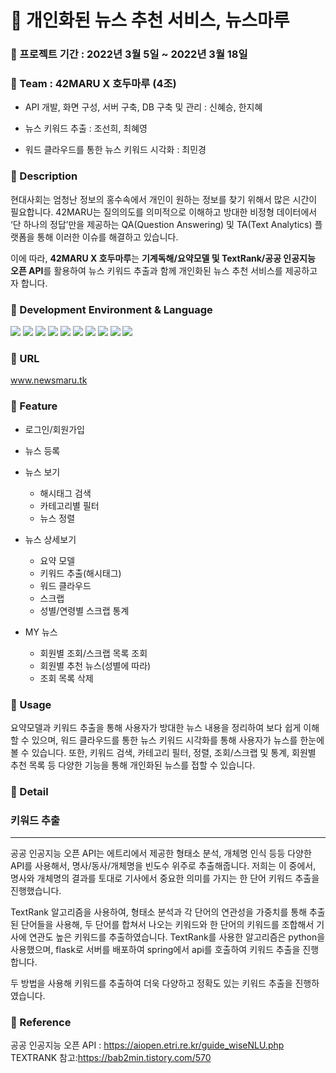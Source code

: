 # :newspaper: 개인화된 뉴스 추천 서비스, 뉴스마루

### :pushpin: 프로젝트 기간 : 2022년 3월 5일 ~ 2022년 3월 18일

### :pushpin: Team : 42MARU X 호두마루 (4조)
- <p> API 개발, 화면 구성, 서버 구축, DB 구축 및 관리 : 신혜승, 한지혜 </p>
- <p> 뉴스 키워드 추출 : 조선희, 최혜영 </p>
- <p> 워드 클라우드를 통한 뉴스 키워드 시각화 : 최민경 </p>

### :pushpin: Description
현대사회는 엄청난 정보의 홍수속에서 개인이 원하는 정보를 찾기 위해서 많은 시간이 필요합니다.
42MARU는 질의의도를 의미적으로 이해하고 방대한 비정형 데이터에서 ‘단 하나의 정답’만을 제공하는 QA(Question Answering) 및 TA(Text Analytics) 플랫폼을 통해 이러한 이슈를 해결하고 있습니다.  

이에 따라, **42MARU X 호두마루**는 **기계독해/요약모델 및 TextRank/공공 인공지능 오픈 API**를 활용하여 뉴스 키워드 추출과 함께 개인화된 뉴스 추천 서비스를 제공하고자 합니다.  

### :pushpin: Development Environment & Language
<img src="https://img.shields.io/badge/SpringBoot-6DB33F?style=flat-square&logo=SpringBoot&logoColor=white"/></a>
<img src="https://img.shields.io/badge/Java-007396?style=flat-square&logo=Java&logoColor=white"/></a>
<img src="https://img.shields.io/badge/Python-3766AB?style=flat-square&logo=Python&logoColor=white"/></a>
<img src="https://img.shields.io/badge/R-276DC3?style=flat-square&logo=R&logoColor=white"/></a>
<img src="https://img.shields.io/badge/HTML5-E34F26?style=flat-square&logo=HTML5&logoColor=white"/></a> 
<img src="https://img.shields.io/badge/CSS3-1572B6?style=flat-square&logo=CSS3&logoColor=white"/></a>
<img src="https://img.shields.io/badge/JavaScript-F7DF1E?style=flat-square&logo=JavaScript&logoColor=white"/></a>
<img src="https://img.shields.io/badge/Flask-000000?style=flat-square&logo=Flask&logoColor=white"/></a>
<img src="https://img.shields.io/badge/Amazon AWS-232F3E?style=flat-square&logo=Amazon%20AWS&logoColor=white"/></a>
<img src="https://img.shields.io/badge/MySQL-4479A1?style=flat-square&logo=MySQL&logoColor=white"/></a>

### :pushpin: URL
www.newsmaru.tk

### :pushpin: Feature
- 로그인/회원가입
- 뉴스 등록
- 뉴스 보기
  - 해시태그 검색
  - 카테고리별 필터
  - 뉴스 정렬
- 뉴스 상세보기
  - 요약 모델
  - 키워드 추출(해시태그)
  - 워드 클라우드
  - 스크랩
  - 성별/연령별 스크랩 통계

- MY 뉴스
  - 회원별 조회/스크랩 목록 조회
  - 회원별 추천 뉴스(성별에 따라)
  - 조회 목록 삭제

### :pushpin: Usage
요약모델과 키워드 추출을 통해 사용자가 방대한 뉴스 내용을 정리하여 보다 쉽게 이해할 수 있으며,
워드 클라우드를 통한 뉴스 키워드 시각화를 통해 사용자가 뉴스를 한눈에 볼 수 있습니다.
또한, 키워드 검색, 카테고리 필터, 정렬, 조회/스크랩 및 통계, 회원별 추천 목록 등 다양한 기능을 통해 개인화된 뉴스를 접할 수 있습니다.

### :pushpin: Detail
### 키워드 추출
------------
공공 인공지능 오픈 API는 에트리에서 제공한 형태소 분석, 개체명 인식 등등 다양한 API를 사용해서, 명사/동사/개체명을 빈도수 위주로 추출해줍니다. 저희는 이 중에서, 명사와 개체명의 결과를 토대로 기사에서 중요한 의미를 가지는 한 단어 키워드 추출을 진행했습니다.

TextRank 알고리즘을 사용하여, 형태소 분석과 각 단어의 연관성을 가중치를 통해 추출된 단어들을 사용해, 두 단어를 합쳐서 나오는 키워드와 한 단어의 키워드를 조합해서 기사에 연관도 높은 키워드를 추출하였습니다. TextRank를 사용한 알고리즘은 python을 사용했으며, flask로 서버를 배포하여 spring에서 api를 호출하여 키워드 추출을 진행합니다.

두 방법을 사용해 키워드를 추출하여 더욱 다양하고 정확도 있는 키워드 추출을 진행하였습니다.

### :pushpin: Reference

공공 인공지능 오픈 API : https://aiopen.etri.re.kr/guide_wiseNLU.php
TEXTRANK 참고:https://bab2min.tistory.com/570 

